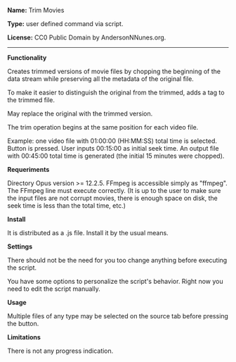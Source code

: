 **Name:** Trim Movies

**Type:** user defined command via script.

**License:** CC0 Public Domain by AndersonNNunes.org.

------

**Functionality**

Creates trimmed versions of movie files by chopping the beginning of the data stream while preserving all the metadata of the original file.

To make it easier to distinguish the original from the trimmed, adds a tag to the trimmed file.

May replace the original with the trimmed version.

The trim operation begins at the same position for each video file.

Example: one video file with 01:00:00 (HH:MM:SS) total time is selected. Button is pressed. User inputs 00:15:00 as initial seek time. An output file with 00:45:00 total time is generated (the initial 15 minutes were chopped).

**Requeriments**

Directory Opus version >= 12.2.5.
FFmpeg is accessible simply as "ffmpeg".
The FFmpeg line must execute correctly. (It is up to the user to make sure the input files are not corrupt movies, there is enough space on disk, the seek time is less than the total time, etc.)

**Install**

It is distributed as a .js file. Install it by the usual means.

**Settings**

There should not be the need for you too change anything before executing the script.

You have some options to personalize the script's behavior. Right now you need to edit the script manually.

**Usage**

Multiple files of any type may be selected on the source tab before pressing the button.

**Limitations**

There is not any progress indication.